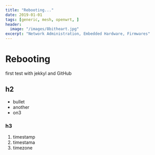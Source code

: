 ```yaml
---
title: "Rebooting..."
date: 2019-01-01
tags: [generic, mesh, openwrt, ]
header:
  image: "/images/8bitheart.jpg"
excerpt: "Network Administration, Embedded Hardware, Firmwares"
---
```


# Rebooting

first test with jekkyl and GitHub

## h2

- bullet
- another
- on3

### h3

1. timestamp
1. timestama
1.  timezone

